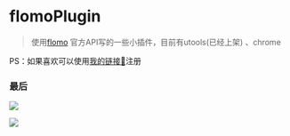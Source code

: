 # flomoPlugin

> 使用[flomo](http://flomoapp.com/) 官方API写的一些小插件，目前有utools(已经上架) 、chrome 

PS：如果喜欢可以使用[我的链接🔗](https://flomoapp.com/register2/?NjM0)注册


### 最后


![](https://tva1.sinaimg.cn/large/0081Kckwgy1gm4rwcsj2uj30u00u0wfb.jpg)

![](https://tva1.sinaimg.cn/large/0081Kckwgy1gm4ryijqvvj30u01fxe81.jpg)
